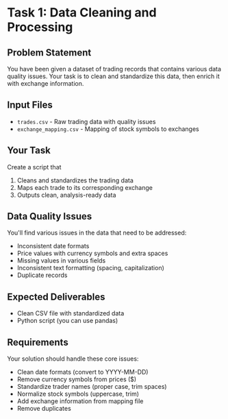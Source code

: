 # Task 1: Data Cleaning and Processing

## Problem Statement
You have been given a dataset of trading records that contains various data quality issues. Your task is to clean and standardize this data, then enrich it with exchange information.

## Input Files
- `trades.csv` - Raw trading data with quality issues
- `exchange_mapping.csv` - Mapping of stock symbols to exchanges

## Your Task
Create a script that
1. Cleans and standardizes the trading data
2. Maps each trade to its corresponding exchange
3. Outputs clean, analysis-ready data

## Data Quality Issues
You'll find various issues in the data that need to be addressed:
- Inconsistent date formats
- Price values with currency symbols and extra spaces
- Missing values in various fields
- Inconsistent text formatting (spacing, capitalization)
- Duplicate records


## Expected Deliverables
- Clean CSV file with standardized data
- Python script (you can use pandas)


## Requirements
Your solution should handle these core issues:
- Clean date formats (convert to YYYY-MM-DD)
- Remove currency symbols from prices ($)
- Standardize trader names (proper case, trim spaces)
- Normalize stock symbols (uppercase, trim)
- Add exchange information from mapping file
- Remove duplicates